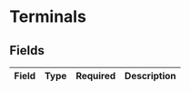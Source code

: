# Terminals


## Fields

| Field       | Type        | Required    | Description |
| ----------- | ----------- | ----------- | ----------- |